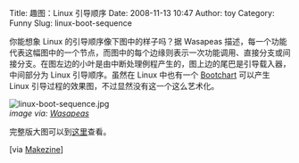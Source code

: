 Title: 趣图：Linux 引导顺序
Date: 2008-11-13 10:47
Author: toy
Category: Funny
Slug: linux-boot-sequence

你能想象 Linux 的引导顺序像下图中的样子吗？据 Wasapeas
描述，每一个功能代表这幅图中的一个节点，而图中的每个边缘则表示一次功能调用、直接分支或间接分支。在图左边的小叶是由中断处理例程产生的，图上边的尾巴是引导载入器，中间部分为
Linux 引导顺序。虽然在 Linux 中也有一个
[Bootchart](http://linuxtoy.org/archives/bootchart.html) 可以产生 Linux
引导过程的效果图，不过显然没有这一个这么艺术化。

![linux-boot-sequence.jpg](http://i.linuxtoy.org/images/2008/11/linux-boot-sequence.jpg)  
*image via: [Wasapeas](http://flickr.com/photos/45984696@N00/)*

完整版大图可以到[这里](http://flickr.com/photos/45984696@N00/3023281511/sizes/l/)查看。

[via
[Makezine](http://blog.makezine.com/archive/2008/11/linux_boot_sequence_visua.html?CMP=OTC-0D6B48984890)]

